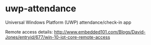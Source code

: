 # uwp-attendance
Universal Windows Platform (UWP) attendance/check-in app

Remote access details: http://www.embedded101.com/Blogs/David-Jones/entryid/677/win-10-iot-core-remote-access
